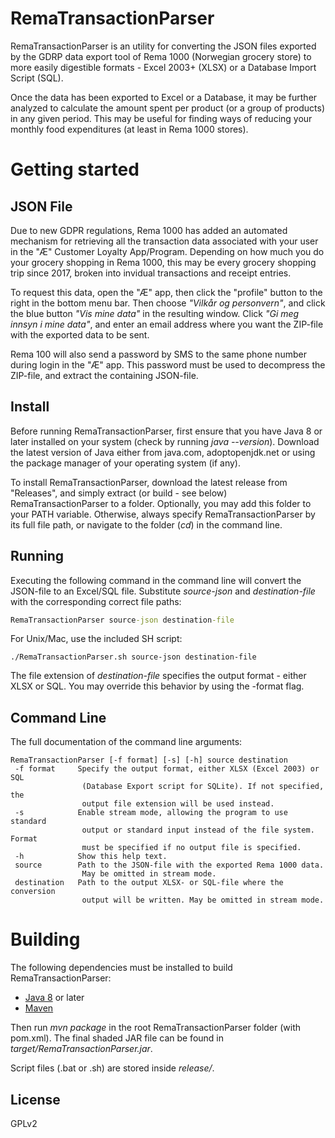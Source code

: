 # RemaTransactionParser

RemaTransactionParser is an utility for converting the JSON files exported by the GDRP data export tool of Rema 1000 (Norwegian grocery store) to more easily digestible formats - Excel 2003+ (XLSX) or a Database Import Script (SQL).

Once the data has been exported to Excel or a Database, it may be further analyzed to calculate the amount spent per product (or a group of products) in any given period. This may be useful for finding ways of reducing your monthly food expenditures (at least in Rema 1000 stores).

# Getting started
## JSON File
Due to new GDPR regulations, Rema 1000 has added an automated mechanism for retrieving all the transaction data associated with your user in the "Æ" Customer Loyalty App/Program. Depending on how much you do your grocery shopping in Rema 1000, this may be every grocery shopping trip since 2017, broken into invidual transactions and receipt entries.

To request this data, open the "Æ" app, then click the "profile" button to the right in the bottom menu bar. Then choose _"Vilkår og personvern"_, and click the blue button _"Vis mine data"_ in the resulting window. Click _"Gi meg innsyn i mine data"_, and enter an email address where you want the ZIP-file with the exported data to be sent.

Rema 100 will also send a password by SMS to the same phone number during login in the "Æ" app. This password must be used to decompress the ZIP-file, and extract the containing JSON-file.

## Install
Before running RemaTransactionParser, first ensure that you have Java 8 or later installed on your system (check by running _java --version_). Download the latest version of Java either from java.com, adoptopenjdk.net or using the package manager of your operating system (if any).

To install RemaTransactionParser, download the latest release from "Releases", and simply extract (or build - see below) RemaTransactionParser to a folder. Optionally, you may add this folder to your PATH variable. Otherwise, always specify RemaTransactionParser by its full file path, or navigate to the folder (_cd_) in the command line.

## Running
Executing the following command in the command line will convert the JSON-file to an Excel/SQL file. Substitute _source-json_ and _destination-file_ with the corresponding correct file paths:
```bat
RemaTransactionParser source-json destination-file
```
For Unix/Mac, use the included SH script:
```batch
./RemaTransactionParser.sh source-json destination-file
```
The file extension of _destination-file_ specifies the output format - either XLSX or SQL. You may override this behavior by using the -format flag.

## Command Line
The full documentation of the command line arguments:
```
RemaTransactionParser [-f format] [-s] [-h] source destination
 -f format     Specify the output format, either XLSX (Excel 2003) or SQL
                (Database Export script for SQLite). If not specified, the
                output file extension will be used instead.
 -s            Enable stream mode, allowing the program to use standard
                output or standard input instead of the file system. Format
                must be specified if no output file is specified.
 -h            Show this help text.
 source        Path to the JSON-file with the exported Rema 1000 data.
                May be omitted in stream mode.
 destination   Path to the output XLSX- or SQL-file where the conversion
                output will be written. May be omitted in stream mode.
```

# Building
The following dependencies must be installed to build RemaTransactionParser:
  - [Java 8](https://www.oracle.com/technetwork/java/javase/downloads/index.html) or later
  - [Maven](https://maven.apache.org/)

Then run _mvn package_ in the root RemaTransactionParser folder (with pom.xml). The final shaded JAR file can be found in _target/RemaTransactionParser.jar_.

Script files (.bat or .sh) are stored inside _release/_.

License
----
GPLv2
